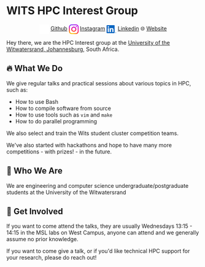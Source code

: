 # WITS HPC Interest Group

<!-- style="vertical-align: center; text-align: center; width:100%" -->
<div style="width:100%; text-align: center">
    <span style="display: inline-block"> 
        <img width="25" src="figures/github-light.svg" style="vertical-align:middle">
        <span style=""><a href="https://github.com/Michael-Beukman/HPC-InterestGroup" style="margin: auto">Github</a></span>
    </span>
    <span style="display: inline-block">
        <img width="25" src="figures/instagram.svg" style="vertical-align:middle">
        <span style=""><a href="https://www.instagram.com/witshpc/" style="margin: auto">Instagram</a></span>
    </span>
    <span style="display: inline-block">
        <img width="25" src="figures/linkedin.svg" style="vertical-align:middle">
        <span style=""><a href="https://www.linkedin.com/company/wits-hpc-interest-group" style="margin: auto">Linkedin</a></span>
    </span>
    <span style="display: inline-block">
        🌐
        <span style=""><a href="https://wits-hpc.tech" style="margin: auto">Website</a></span>
    </span>
</div>




Hey there, we are the HPC Interest group at the [University of the Witwatersrand, Johannesburg](wits.ac.za/), South Africa.

## 🔥 What We Do
We give regular talks and practical sessions about various topics in HPC, such as:
- How to use Bash
- How to compile software from source
- How to use tools such as `vim` and `make`
- How to do parallel programming

We also select and train the Wits student cluster competition teams.

We've also started with hackathons and hope to have many more competitions - with prizes! - in the future.

## 🤝 Who We Are
We are engineering and computer science undergraduate/postgraduate students at the University of the Witwatersrand

## 🤝 Get Involved
If you want to come attend the talks, they are usually Wednesdays 13:15 - 14:15 in the MSL labs on West Campus, anyone can attend and we generally assume no prior knowledge.


If you want to come give a talk, or if you'd like technical HPC support for your research, please do reach out!
